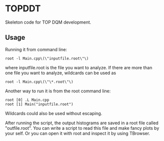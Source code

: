 # TOPDDT

Skeleton code for TOP DQM development.

## Usage

Running it from command line:

```
root -l Main.cpp\(\"inputfile.root\"\)
```

where inputfile.root is the file you want to analyze. If there are more than one file you want to analyze, wildcards can be used as

```
root -l Main.cpp\(\"\*.root\"\)
```

Another way to run it is from the root command line:

```
root [0] .L Main.cpp
root [1] Main("inputfile.root")
```

Wildcards could also be used without escaping.

After running the script, the output histograms are saved in a root file called "outfile.root". You can write a script to read this file and make fancy plots by your self. Or you can open it with root and inspect it by using TBrowser.

